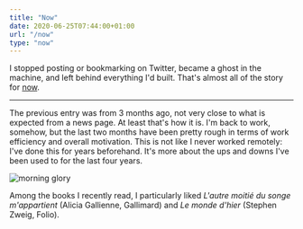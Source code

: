 ```yaml
---
title: "Now"
date: 2020-06-25T07:44:00+01:00
url: "/now"
type: "now"
---
```


I stopped posting or bookmarking on Twitter, became a ghost in the machine, and left behind everything I'd built. That's almost all of the story for [now](https://nownownow.com/about).

---

The previous entry was from 3 months ago, not very close to what is expected from a news page. At least that's how it is. I'm back to work, somehow, but the last two months have been pretty rough in terms of work efficiency and overall motivation. This is not like I never worked remotely: I've done this for years beforehand. It's more about the ups and downs I've been used to for the last four years.

![morning glory](/img/IMG_1182.jpg)

Among the books I recently read, I particularly liked _L'autre moitié du songe m'appartient_ (Alicia Gallienne, Gallimard) and _Le monde d'hier_ (Stephen Zweig, Folio).
